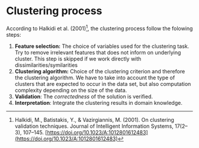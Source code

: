 # Clustering process

According to Halkidi et al. (2001)[^ref1], the clustering process follow the folowing steps:

1. **Feature selection:** The choice of variables used for the clustering task. Try to remove irrelevant features that does not inform on underlying cluster. This step is skipped if we work directly with dissimilarities/symilarities
2. **Clustering algorithm:** Choice of the clustering criterion and therefore the clustering algorithm. We have to take into account the type of clusters that are expected to occur in the data set, but also computation complexity depending on the size of the data.
3. **Validation**: The *correctedness* of the solution is verified.
4. **Interpretation**: Integrate the clustering results in domain knowledge.

[^ref1]: Halkidi, M., Batistakis, Y., & Vazirgiannis, M. (2001). On clustering validation techniques. Journal of Intelligent Information Systems, 17(2–3), 107–145. [https://doi.org/10.1023/A:1012801612483](https://doi.org/10.1023/A:1012801612483)

